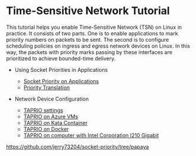 # Time-Sensitive Network Tutorial

This tutorial helps you enable Time-Sensitive Network (TSN) on Linux
in practice. It consists of two parts. One is to enable applications
to mark priority numbers on packets to be sent. The second is to
configure scheduling policies on ingress and egress network devices on
Linux. In this way, the packets with priority marks passing by these
interfaces are prioritized to achieve bounded-time delivery.


- Using Socket Priorities in Applications
  - [Socket Priority on Applications](socket-priority.md)
  - [Priority Translation](socket-priority.md)

- Network Device Configuration
  - [TAPRIO settings](TAPRIO%20settings.md)
  - [TAPRIO on Azure VMs](TAPRIO%20on%20Azure%20VMs.md)
  - [TAPRIO on Kata Container](TAPRIO%20on%20Kata%20Container.md)
  - [TAPRIO on Docker](TAPRIO%20on%20Docker.md)
  - [TAPRIO on computer with Intel Corporation I210
    Gigabit](TAPRIO%20on%20computer%20with%20Intel%20Corporation%20I210%20Gigabit.md)

<!-- We tried several environment configurations for testing TAPRIO, and -->
<!-- the following links document the process of our attempts. In the end, -->
<!-- only [TAPRIO on computer with Intel Corporation I210 Gigabit] works, -->
<!-- and it's the configuration we've been using to date. -->

https://github.com/jerry73204/socket-priority/tree/papaya

